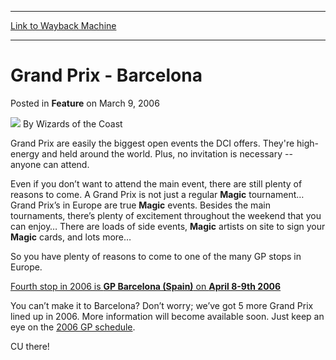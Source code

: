 
---
[Link to Wayback Machine](https://web.archive.org/web/20211027003747/https://magic.wizards.com/en/articles/archive/feature/grand-prix-barcelona-2006-03-09-0)

[_metadata_:wayback_url]:- "https://magic.wizards.com/en/articles/archive/feature/grand-prix-barcelona-2006-03-09-0"
[_metadata_:wayback_raw_url]:- "https://web.archive.org/web/20211027003747id_/https://magic.wizards.com/en/articles/archive/feature/grand-prix-barcelona-2006-03-09-0"
[_metadata_:wayback_capture_timestamp]:- "2021-10-27 00:37:47+00:00"
[_metadata_:publish_date]:- "2006-03-09"
[_metadata_:description]:- "Grand Prix are easily the biggest open events the DCI offers. They're high-energy and held around the world. Plus, no invitation is necessary -- anyone can attend.Even if you don’t want to attend the main event, there are still plenty of reasons to come. A Grand Prix is not just a regular Magic tournament… Grand Prix’s in Europe are true Magic events."
[_metadata_:generator]:- "Drupal 7 (http://drupal.org)"
---


Grand Prix - Barcelona
======================



 Posted in **Feature**
 on March 9, 2006 






![](https://media.magic.wizards.com/styles/auth_small/public/images/person/wizards_author.jpg)
By Wizards of the Coast











Grand Prix are easily the biggest open events the DCI offers. They're high-energy and held around the world. Plus, no invitation is necessary -- anyone can attend.

Even if you don’t want to attend the main event, there are still plenty of reasons to come. A Grand Prix is not just a regular **Magic**  tournament… Grand Prix’s in Europe are true **Magic**  events. Besides the main tournaments, there’s plenty of excitement throughout the weekend that you can enjoy… There are loads of side events, **Magic**  artists on site to sign your **Magic**  cards, and lots more…

So you have plenty of reasons to come to one of the many GP stops in Europe.

[Fourth stop in 2006 is **GP Barcelona (Spain)** on **April 8-9th 2006**](http://www.wizards.com/default.asp?x=grandprix/barcelona06/facts)

You can’t make it to Barcelona? Don’t worry; we’ve got 5 more Grand Prix lined up in 2006. More information will become available soon. Just keep an eye on the [2006 GP schedule](http://www.wizards.com/default.asp?x=grandprix/schedule). 

CU there!







